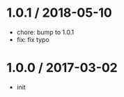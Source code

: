 
1.0.1 / 2018-05-10
==================

  * chore: bump to 1.0.1
  * fix: fix typo

1.0.0 / 2017-03-02
==================

  * init
